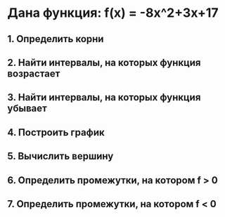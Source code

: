 # Дана функция: f(x) = -8x^2+3x+17
## 1.	Определить корни
## 2.	Найти интервалы, на которых функция возрастает
## 3.	Найти интервалы, на которых функция убывает
## 4.	Построить график
## 5.	Вычислить вершину
## 6.	Определить промежутки, на котором f > 0
## 7.	Определить промежутки, на котором f < 0
